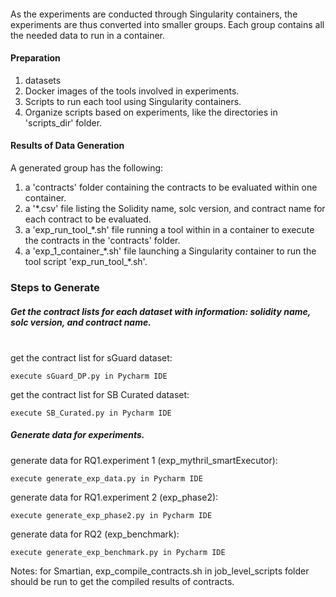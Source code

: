 #### 
<p>
As the experiments are conducted through Singularity containers, the experiments are thus converted into smaller groups. Each group contains all the needed data to run in a container.

</p>

#### Preparation
1. datasets 
2. Docker images of the tools involved in experiments.
3. Scripts to run each tool using Singularity containers.
4. Organize scripts based on experiments, like the directories in 'scripts_dir' folder.

#### Results of Data Generation
A generated group has the following:
1. a 'contracts' folder containing the contracts to be evaluated within one container.
2. a '*.csv' file listing the Solidity name, solc version, and contract name for each contract to be evaluated.
3. a 'exp_run_tool_*.sh' file running a tool within in a container to execute the contracts in the 'contracts' folder.
4. a 'exp_1_container_*.sh' file launching a Singularity container to run the tool script 'exp_run_tool\_\*.sh'.



### Steps to Generate
##### Get the contract lists for each dataset with information: solidity name, solc version, and contract name.<br>
<br>
get the contract list for sGuard dataset:

```
execute sGuard_DP.py in Pycharm IDE
```

get the contract list for SB Curated dataset:
```
execute SB_Curated.py in Pycharm IDE
```

##### Generate data for experiments.<br>

generate data for RQ1.experiment 1 (exp_mythril_smartExecutor):
```
execute generate_exp_data.py in Pycharm IDE
```
generate data for RQ1.experiment 2 (exp_phase2):
```
execute generate_exp_phase2.py in Pycharm IDE
```

generate data for RQ2 (exp_benchmark):
```
execute generate_exp_benchmark.py in Pycharm IDE
```
Notes: for Smartian, exp_compile_contracts.sh in job_level_scripts folder should be run to get the compiled results of contracts.
